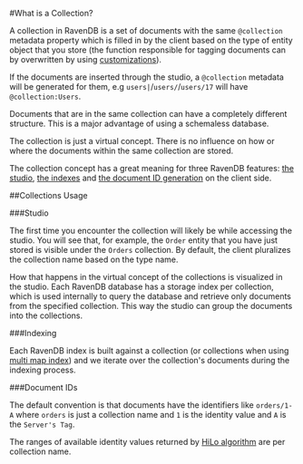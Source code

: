 ﻿#What is a Collection?

A collection in RavenDB is a set of documents with the same `@collection` metadata property which is filled in by the client based on the type of entity object that you store (the function responsible for tagging documents can by overwritten by using [customizations](../../client-api/configuration/identifier-generation/global#findtypetagname-and-finddynamictagname)). 

If the documents are inserted through the studio, a `@collection` metadata will be generated for them, e.g `users|`/`users/`/`users/17` will have `@collection:Users`.

Documents that are in the same collection can have a completely different structure. This is a major advantage of using a schemaless database.

The collection is just a virtual concept. There is no influence on how or where the documents within the same collection are stored. 

The collection concept has a great meaning for three RavenDB features: [the studio](../../studio/overview/documents/documents-view), [the indexes](../../indexes/what-are-indexes) and [the document ID generation](../../client-api/document-identifiers/working-with-document-identifiers) on the client side.

##Collections Usage

###Studio

The first time you encounter the collection will likely be while accessing the studio. You will see that, for example, the `Order` entity that you have just stored is visible under the `Orders` collection. By default, the client pluralizes the collection name based on the type name. 

How that happens in the virtual concept of the collections is visualized in the studio. Each RavenDB database has a storage index per collection, which is used internally to query the database and retrieve only documents from the specified collection. This way the studio can group the documents into the collections.

###Indexing

Each RavenDB index is built against a collection (or collections when using [multi map index](../../indexes/multi-map-indexes)) and we iterate over the collection's documents during the indexing process.

###Document IDs

The default convention is that documents have the identifiers like `orders/1-A` where `orders` is just a collection name and `1` is the identity value and `A` is the `Server's Tag`. 

The ranges of available identity values returned by [HiLo algorithm](../../client-api/document-identifiers/hilo-algorithm) are per collection name.
